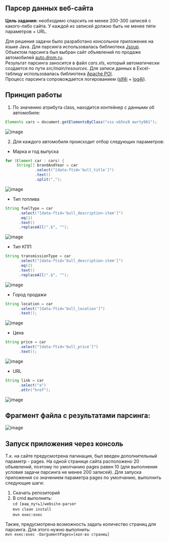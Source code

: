 ## Парсер данных веб-сайта  
**Цель задания:** необходимо спарсить не менее 200-300 записей с какого-либо сайта. У каждой из записей должно быть не менее пяти параметров + URL.

Для решения задачи было разработано консольное приложение на языке Java. Для парсинга использовалась библиотека [Jsoup](https://jsoup.org/apidocs/).    
Объектом парсинга был выбран сайт объявлений по продаже автомобилей [auto.drom.ru](https://auto.drom.ru).  
Результат парсинга заносится в файл *cars.xls*, который автоматически создается по пути *src/main/resources*. Для записи данных в Excel-таблицу использовалась библиотека [Apache POI](https://poi.apache.org/).  
Процесс парсинга сопровождается логированием ([slf4j](https://www.slf4j.org/) + [log4j](https://logging.apache.org/log4j/2.x/)).

## Принцип работы
1. По значению атрибута class, находится контейнер с данными об автомобиле: 
```java
Elements cars = document.getElementsByClass("css-xb5nz8 ewrty961");
```
![image](https://user-images.githubusercontent.com/90447198/200879772-5ab5e146-0725-4b58-916e-cb4e37dbe106.png)

2. Для каждого автомобиля происходит отбор следующих параметров:
- Марка и год выпуска
```java
for (Element car : cars) {
     String[] brandAndYear = car
             .select("[data-ftid='bull_title']")
             .text()
             .split(",");
```
![image](https://user-images.githubusercontent.com/90447198/200880000-45c31fb8-ca28-497d-a0ac-ea6aaf2abc6a.png)

- Тип топлива
```java
String fuelType = car
      .select("[data-ftid='bull_description-item']")
      .eq(1)
      .text()
      .replaceAll(".$", "");
```
![image](https://user-images.githubusercontent.com/90447198/200880158-1ec76c4f-9a8e-4f5d-9650-e6c26e7401b2.png)

- Тип КПП
```java
String transmissionType = car
      .select("[data-ftid='bull_description-item']")
      .eq(2)
      .text()
      .replaceAll(".$", "");
```
![image](https://user-images.githubusercontent.com/90447198/200880348-ad4676cc-54de-4d8e-97a7-2fa93de8b653.png)

- Город продажи
```java
String location = car
      .select("[data-ftid='bull_location']")
      .text();
```
![image](https://user-images.githubusercontent.com/90447198/200880607-c6c75dde-72ee-4818-910e-12a9b63558ad.png)

- Цена
```java
String price = car
      .select("[data-ftid='bull_price']")
      .text();
```
![image](https://user-images.githubusercontent.com/90447198/200880979-0d702d49-f2b5-4c7e-8875-8d0254b2b3d9.png)

- URL
```java
String link = car
      .select("a")
      .attr("href");
```
![image](https://user-images.githubusercontent.com/90447198/200879772-5ab5e146-0725-4b58-916e-cb4e37dbe106.png)

## Фрагмент файла с результатами парсинга:
![image](https://user-images.githubusercontent.com/90447198/200912602-2f04e796-a734-4b3d-85c8-606195a3519f.png)

## Запуск приложения через консоль
Т.к. на сайте предусмотрена пагинация, был введен дополнительный параметр - pages. На одной странице сайта расположено 20 объявлений, поэтому по умолчанию pages равен 10 (для выполнения условия задачи парсинга не менее 200 записей). Для запуска приложения со значением параметра pages по умолчанию, выполнить следующие шаги:
1. Скачать репозиторий  
2. В cmd выполнить:  
```cd [ваш_путь]/website-parser```  
```mvn clean install```   
```mvn exec:exec```

Также, предусмотрена возможность задать количество страниц для парсинга. Для этого нужно выполнить:  
```mvn exec:exec -DargumentPages=[кол-во страниц]```
